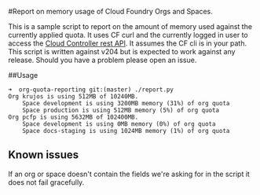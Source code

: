 #Report on memory usage of Cloud Foundry Orgs and Spaces.

This is a sample script to report on the amount of memory used against the currently applied quota. It uses CF curl and the currently logged in user to access the [Cloud Controller rest API](http://apidocs.cloudfoundry.org/). It assumes the CF cli is in your path.  This script is written against v204 but is expected to work against any release. Should you have a problem please open an issue.

##Usage

```
➜  org-quota-reporting git:(master) ./report.py                                                                                                                                                                                                                 
Org krujos is using 512MB of 10240MB.
	Space development is using 3200MB memory (31%) of org quota
	Space production is using 512MB memory (5%) of org quota
Org pcfp is using 5632MB of 102400MB.
	Space development is using 0MB memory (0%) of org quota
	Space docs-staging is using 1024MB memory (1%) of org quota
```
## Known issues
If an org or space doesn't contain the fields we're asking for in the script it does not fail gracefully. 
